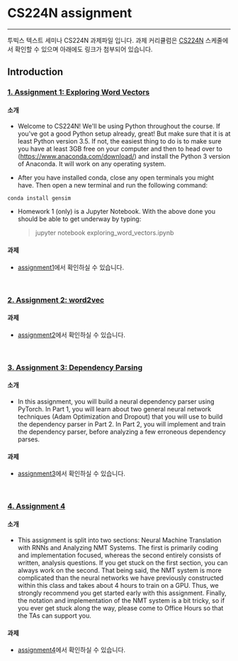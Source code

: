 # CS224N assignment
---------------
 투빅스 텍스트 세미나 CS224N 과제파일 입니다. 과제 커리큘럼은 [CS224N](https://web.stanford.edu/class/archive/cs/cs224n/cs224n.1194/index.html#schedule) 스케줄에서 확인할 수 있으며 아래에도 링크가 첨부되어 있습니다. 
<br/>

## Introduction

### [1. Assignment 1: Exploring Word Vectors](https://web.stanford.edu/class/archive/cs/cs224n/cs224n.1194/assignments/a1_preview/exploring_word_vectors.html)
#### 소개
- Welcome to CS224N! We'll be using Python throughout the course. If you've got a good Python setup already, great! But make sure that it is at least Python version 3.5. If not, the easiest thing to do is to make sure you have at least 3GB free on your computer and then to head over to (https://www.anaconda.com/download/) and install the Python 3 version of Anaconda. It will work on any operating system. 

- After you have installed conda, close any open terminals you might have. Then open a new terminal and run the following command:

```
conda install gensim
```
- Homework 1 (only) is a Jupyter Notebook. With the above done you should be able to get underway by typing:

  > jupyter notebook exploring_word_vectors.ipynb
  
#### 과제
- [assignment1](https://github.com/Tobigs-team/Text-Seminar/tree/master/assignment/assignment1)에서 확인하실 수 있습니다.
<br/>

### [2. Assignment 2: word2vec](https://web.stanford.edu/class/archive/cs/cs224n/cs224n.1194/assignments/a2.pdf)
#### 과제
- [assignment2](https://github.com/Tobigs-team/Text-Seminar/tree/master/assignment/assignment2)에서 확인하실 수 있습니다.
<br/>

### [3. Assignment 3: Dependency Parsing](https://web.stanford.edu/class/archive/cs/cs224n/cs224n.1194/assignments/a3.pdf)
#### 소개
- In this assignment, you will build a neural dependency parser using PyTorch. In Part 1, you will learn
about two general neural network techniques (Adam Optimization and Dropout) that you will use to build
the dependency parser in Part 2. In Part 2, you will implement and train the dependency parser, before
analyzing a few erroneous dependency parses.

#### 과제
- [assignment3](https://github.com/Tobigs-team/Text-Seminar/tree/master/assignment/assignment3)에서 확인하실 수 있습니다.
<br/>

### [4. Assignment 4](https://web.stanford.edu/class/archive/cs/cs224n/cs224n.1194/assignments/a4.pdf)
#### 소개
- This assignment is split into two sections: Neural Machine Translation with RNNs and Analyzing NMT
Systems. The first is primarily coding and implementation focused, whereas the second entirely consists
of written, analysis questions. If you get stuck on the first section, you can always work on the second.
That being said, the NMT system is more complicated than the neural networks we have previously constructed within this class and takes about 4 hours to train on a GPU. Thus, we strongly recommend you
get started early with this assignment. Finally, the notation and implementation of the NMT system is a
bit tricky, so if you ever get stuck along the way, please come to Office Hours so that the TAs can support you.

#### 과제
- [assignment4](https://github.com/Tobigs-team/Text-Seminar/tree/master/assignment/assignment4)에서 확인하실 수 있습니다.
